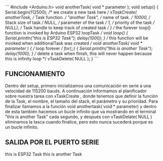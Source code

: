 ´´´
#include <Arduino.h>
void anotherTask( void * parameter );
void setup()
{
Serial.begin(112500);
/* we create a new task here */
xTaskCreate(
anotherTask, /* Task function. */
"another Task", /* name of task. */
10000, /* Stack size of task */
NULL, /* parameter of the task */
1, /* priority of the task */
NULL); /* Task handle to keep track of created task */
}
/* the forever loop() function is invoked by Arduino ESP32 loopTask */
void loop()
{
Serial.println("this is ESP32 Task");
delay(1000);
}
/* this function will be invoked when additionalTask was created */
void anotherTask( void * parameter )
{
/* loop forever */
for(;;)
{
Serial.println("this is another Task");
delay(1000);
}
/* delete a task when finish,
this will never happen because this is infinity loop */
vTaskDelete( NULL );
}
´´´
## FUNCIONAMIENTO

Dentro del setup, primero inicializamos una comunicación en serie a una velocidad de 115200 bauds. A
continuación informamos al planificador sobre nuestra tarea con xTaskCreate , donde tenemos que
definir la función de la Task, el nombre, el tamaño del stack, el parámetro y su prioridad.
Para finalizar llamamos a la función void anothertask( void * parameter) y dentro de esta también
hacemos un bucle infinito que va mostrando en el terminal "this is another Task" cada segundo, y
después con vTaskDelate( NULL ) eliminamos la tasca cuando finalice, pero esto nunca sucederá
porque es un bucle infinito.

## SALIDA POR EL PUERTO SERIE 

this is ESP32 Task
this is another Task
